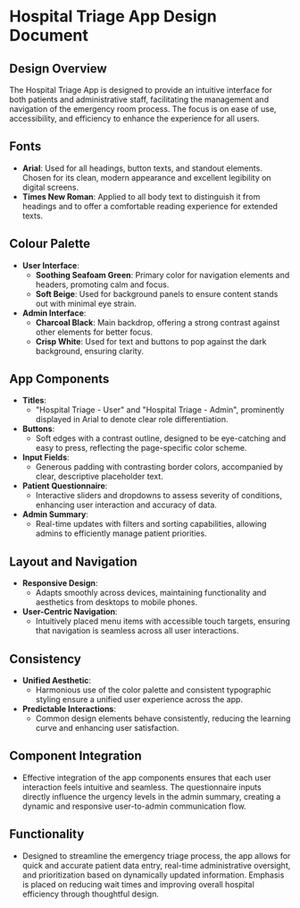# Hospital Triage App Design Document

## Design Overview
The Hospital Triage App is designed to provide an intuitive interface for both patients and administrative staff, facilitating the management and navigation of the emergency room process. The focus is on ease of use, accessibility, and efficiency to enhance the experience for all users.

## Fonts
- **Arial**: Used for all headings, button texts, and standout elements. Chosen for its clean, modern appearance and excellent legibility on digital screens.
- **Times New Roman**: Applied to all body text to distinguish it from headings and to offer a comfortable reading experience for extended texts.

## Colour Palette
- **User Interface**:
  - **Soothing Seafoam Green**: Primary color for navigation elements and headers, promoting calm and focus.
  - **Soft Beige**: Used for background panels to ensure content stands out with minimal eye strain.
- **Admin Interface**:
  - **Charcoal Black**: Main backdrop, offering a strong contrast against other elements for better focus.
  - **Crisp White**: Used for text and buttons to pop against the dark background, ensuring clarity.

## App Components
- **Titles**: 
  - "Hospital Triage - User" and "Hospital Triage - Admin", prominently displayed in Arial to denote clear role differentiation.
- **Buttons**: 
  - Soft edges with a contrast outline, designed to be eye-catching and easy to press, reflecting the page-specific color scheme.
- **Input Fields**: 
  - Generous padding with contrasting border colors, accompanied by clear, descriptive placeholder text.
- **Patient Questionnaire**: 
  - Interactive sliders and dropdowns to assess severity of conditions, enhancing user interaction and accuracy of data.
- **Admin Summary**: 
  - Real-time updates with filters and sorting capabilities, allowing admins to efficiently manage patient priorities.

## Layout and Navigation
- **Responsive Design**: 
  - Adapts smoothly across devices, maintaining functionality and aesthetics from desktops to mobile phones.
- **User-Centric Navigation**: 
  - Intuitively placed menu items with accessible touch targets, ensuring that navigation is seamless across all user interactions.

## Consistency
- **Unified Aesthetic**: 
  - Harmonious use of the color palette and consistent typographic styling ensure a unified user experience across the app.
- **Predictable Interactions**: 
  - Common design elements behave consistently, reducing the learning curve and enhancing user satisfaction.

## Component Integration
- Effective integration of the app components ensures that each user interaction feels intuitive and seamless. The questionnaire inputs directly influence the urgency levels in the admin summary, creating a dynamic and responsive user-to-admin communication flow.

## Functionality
- Designed to streamline the emergency triage process, the app allows for quick and accurate patient data entry, real-time administrative oversight, and prioritization based on dynamically updated information. Emphasis is placed on reducing wait times and improving overall hospital efficiency through thoughtful design.
